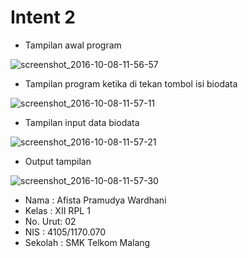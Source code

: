 # Intent 2

* Tampilan awal program

![screenshot_2016-10-08-11-56-57](https://cloud.githubusercontent.com/assets/22209856/19210942/e311653a-8d5a-11e6-89f8-e00df2848898.png)

* Tampilan program ketika di tekan tombol isi biodata

![screenshot_2016-10-08-11-57-11](https://cloud.githubusercontent.com/assets/22209856/19210941/e30c6ecc-8d5a-11e6-9a4a-b5d22d2ae15a.png)

* Tampilan input data biodata

![screenshot_2016-10-08-11-57-21](https://cloud.githubusercontent.com/assets/22209856/19210943/e312490a-8d5a-11e6-803b-d9627fb0ee65.png)

* Output tampilan 

![screenshot_2016-10-08-11-57-30](https://cloud.githubusercontent.com/assets/22209856/19210944/e3151522-8d5a-11e6-8c27-5d24e9346040.png)

* Nama : Afista Pramudya Wardhani
* Kelas : XII RPL 1
* No. Urut: 02
* NIS : 4105/1170.070
* Sekolah : SMK Telkom Malang
